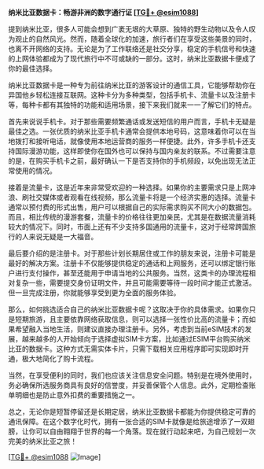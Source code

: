 **纳米比亚数据卡：畅游非洲的数字通行证 [[TG💪+ @esim1088](https://t.me/s/esim1088)]**

提到纳米比亚，很多人可能会想到广袤无垠的大草原、独特的野生动物以及令人叹为观止的自然风光。然而，随着全球化的加速，旅行者们在享受这些美景的同时，也离不开网络的支持。无论是为了工作联络还是社交分享，稳定的手机信号和快速的上网体验都成为了现代旅行中不可或缺的一部分。这时，纳米比亚数据卡便成了你的最佳选择。

纳米比亚数据卡是一种专为前往纳米比亚的游客设计的通信工具，它能够帮助你在异国他乡轻松连接互联网。这种卡分为多种类型，包括手机卡、流量卡以及注册卡等，每种卡都有其独特的功能和适用场景，接下来我们就来一一了解它们的特点。

首先来说说手机卡。对于那些需要频繁通话或发送短信的用户而言，手机卡无疑是最佳之选。一张优质的纳米比亚手机卡通常会提供本地号码，这意味着你可以在当地拨打和接听电话，就像使用本地运营商的服务一样便捷。此外，许多手机卡还支持国际漫游功能，这样即使你在国外也可以保持与国内亲友的联系。不过需要注意的是，在购买手机卡之前，最好确认一下是否支持你的手机频段，以免出现无法正常使用的情况。

接着是流量卡，这是近年来非常受欢迎的一种选择。如果你的主要需求只是上网冲浪、刷社交媒体或者观看在线视频，那么流量卡将是一个经济实惠的选择。流量卡通常以预付费的形式出售，用户可以根据自己的实际需求购买不同大小的数据包。而且，相比传统的漫游套餐，流量卡的价格往往更加亲民，尤其是在数据流量消耗较大的情况下。同时，市面上还有不少支持多国通用的流量卡，这对于经常跨国旅行的人来说无疑是一大福音。

最后要介绍的是注册卡。对于那些计划长期居住或工作的朋友来说，注册卡可能是最好的解决方案。注册卡不仅能够提供稳定的通话和上网服务，还可以绑定银行账户进行支付操作，甚至还能用于申请当地的公共服务。当然，这类卡的办理流程相对复杂一些，需要提交身份证明文件，并且可能需要等待一段时间才能正式激活。但一旦完成注册，你就能够享受到更为全面的服务体验。

那么，如何挑选适合自己的纳米比亚数据卡呢？这取决于你的具体需求。如果你只是短期旅游，且主要依靠网络获取信息，则可以选择一张性价比高的流量卡；而如果希望融入当地生活，则建议直接办理注册卡。另外，考虑到当前eSIM技术的发展，越来越多的人开始倾向于选择虚拟SIM卡方案，比如通过ESIM平台购买纳米比亚的数据卡。这种方式无需实体卡片，只需下载相关应用程序即可实现即时开通，极大地简化了购卡流程。

当然，在享受便利的同时，我们也应该关注信息安全问题。特别是在境外使用时，务必确保所选服务商具有良好的信誉度，并妥善保管个人信息。此外，定期检查账单明细也是防止意外扣费的重要措施之一。

总之，无论你是短暂停留还是长期定居，纳米比亚数据卡都能为你提供稳定可靠的通讯保障。在这个数字化时代，拥有一张合适的SIM卡就像是给旅途增添了一双翅膀，让你可以自由翱翔于世界的每一个角落。现在就行动起来吧，为自己规划一次完美的纳米比亚之旅！

[[TG💪+ @esim1088](https://t.me/s/esim1088) ![Image](https://i.postimg.cc/4NQfJmqS/Snipaste-2025-05-13-00-14-12.png)]
